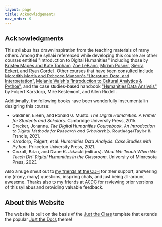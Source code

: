```yaml
---
layout: page
title: Acknowledgements
nav_order: 9
---
```


## Acknowledgments

This syllabus has drawn inspiration from the teaching materials of many others. Among the syllabi referenced while developing this course are other courses entitled "Introduction to Digital Humanities," including those by [Kristen Mapes and Kate Topham](https://msuintrodhfall2020.hcommons.org/), [Zoe LeBlanc](https://zoeleblanc.com/IntroToDH2020/), [Miriam Posner](https://miriamposner.com/classes/dh201w23/), [Sierra Eckert](https://sceckert.github.io/IntroDHSpring2021/), and [Ryan Cordell](https://f20idh.ryancordell.org/). Other courses that have been consulted include [Meredith Martin and Rebecca Munson's "Literature, Data, and Interpretation"](https://humstudies.princeton.edu/courses/literature-data-and-interpretation/), [Melanie Walsh's "Introduction to Cultural Analytics & Python"](https://melaniewalsh.github.io/Intro-Cultural-Analytics/welcome.html), and the case studies-based handbook ["Humanities Data Analysis"](https://www.humanitiesdataanalysis.org/) by Folgert Karsdorp, Mike Kestemont, and Allen Riddell.

Additionally, the following books have been wonderfully instrumental in designing this course:

- Gardiner, Eileen, and Ronald G. Musto. _The Digital Humanities. A Primer for Students and Scholars_. Cambridge University Press, 2015.
- Drucker, Johanna. _The Digital Humanities Coursebook. An Introduction to Digital Methods for Research and Scholarship_. Routledge/Taylor & Francis, 2021.
- Karsdorp, Folgert, et al. _Humanities Data Analysis. Case Studies with Python_. Princeton University Press, 2021.
- Croxall, Brian, and Diane K. Jakacki (editors). _What We Teach When We Teach DH: Digital Humanities in the Classroom_. University of Minnesota Press, 2023.

Also a huge shout out to [my friends at the CDH](https://cdh.princeton.edu/people/staff/) for their support, answering my (many, many) questions, inspiring chats, and just being all-around awesome. Thanks also to my friends at [ACDC](https://www.uantwerpen.be/en/research-groups/digitalhumanities/) for reviewing prior versions of this syllabus and providing valuable feedback.

## About this Website

The website is built on the basis of the [Just the Class](https://github.com/kevinlin1/just-the-class) template that extends the popular [Just the Docs](https://github.com/just-the-docs/just-the-docs) theme!